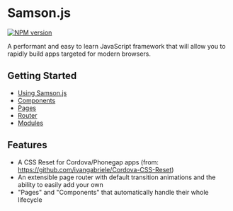 # Samson.js

[![NPM version](http://img.shields.io/npm/v/samson.js.svg)](https://www.npmjs.org/package/samson.js)

A performant and easy to learn JavaScript framework that will allow you to rapidly build apps targeted for modern browsers.

## Getting Started

  * [Using Samson.js](docs/usingSamson.md)
  * [Components](docs/components.md)
  * [Pages](docs/pages.md)
  * [Router](docs/router.md)
  * [Modules](docs/modules.md)

## Features

  * A CSS Reset for Cordova/Phonegap apps (from: https://github.com/ivangabriele/Cordova-CSS-Reset)
  * An extensible page router with default transition animations and the ability to easily add your own
  * "Pages" and "Components" that automatically handle their whole lifecycle

